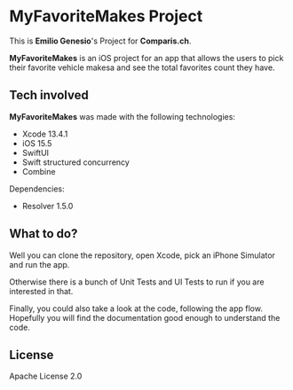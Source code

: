 #  MyFavoriteMakes Project

This is **Emilio Genesio**'s Project for **Comparis.ch**.

**MyFavoriteMakes** is an iOS project for an app that allows the users to pick their favorite vehicle makesa and see the total favorites count they have.
 
 ## Tech involved
 
**MyFavoriteMakes** was made with the following technologies:

- Xcode 13.4.1
- iOS 15.5
- SwiftUI 
- Swift structured concurrency
- Combine

Dependencies:

- Resolver 1.5.0

## What to do?

Well you can clone the repository, open Xcode, pick an iPhone Simulator and run the app.

Otherwise there is a bunch of Unit Tests and UI Tests to run if you are interested in that.

Finally, you could also take a look at the code, following the app flow. Hopefully you will find the documentation good enough to understand the code.

## License

Apache License 2.0 
